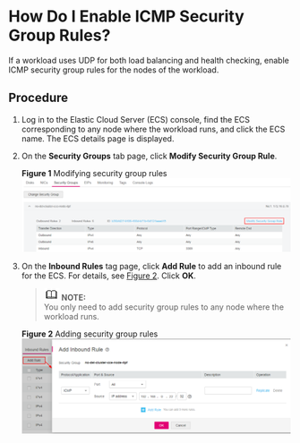 # How Do I Enable ICMP Security Group Rules?<a name="cce_01_0084"></a>

If a workload uses UDP for both load balancing and health checking, enable  ICMP security group  rules for the nodes of the workload.

## Procedure<a name="section865612352391"></a>

1.  Log in to the Elastic Cloud Server \(ECS\) console, find the ECS corresponding to any node where the workload runs, and click the ECS name. The ECS details page is displayed.
2.  On the  **Security Groups**  tab page, click  **Modify Security Group Rule**.

    **Figure  1**  Modifying security group rules<a name="fig1975116510166"></a>  
    ![](figures/modifying-security-group-rules.png "modifying-security-group-rules")

3.  On the  **Inbound Rules**  tag page, click  **Add Rule**  to add an inbound rule for the ECS. For details, see  [Figure 2](#fig11855954171611). Click  **OK**.

    >![](public_sys-resources/icon-note.gif) **NOTE:**   
    >You only need to add security group rules to any node where the workload runs.  

    **Figure  2**  Adding security group rules<a name="fig11855954171611"></a>  
    ![](figures/adding-security-group-rules.png "adding-security-group-rules")


